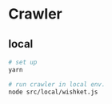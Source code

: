 # Crawler

## local

```bash
# set up
yarn

# run crawler in local env.
node src/local/wishket.js
```
